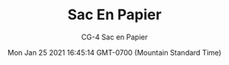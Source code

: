 ---
category: "wall_covering"
date: "Mon Jan 25 2021 16:45:14 GMT-0700 (Mountain Standard Time)"
description: "null"
designer: "Christian Gastaldi"
href: "https://www.areaenvironments.com/christian-gastaldi-1"
image_primary: "./img/CG_SacEnPapier_Art.jpg"
image_secondary: "./img/CG_SacEnPapier_Interior.jpg"
image_thumb: "./img/Christian+Gastaldi.png"
manufacturer: "Area Environments"
slug: "/manufacturers/area_environments/wall_covering/sac_en_papier"
subtitle: "CG-4 Sac en Papier"
tags:
  - "area_environments"
  - "wall_covering"
title: "Sac En Papier"
---